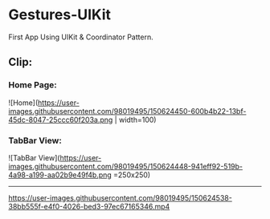 # Gestures-UIKit
First App Using UIKit &amp; Coordinator Pattern.
## Clip:
### Home Page:

![Home](https://user-images.githubusercontent.com/98019495/150624450-600b4b22-13bf-45dc-8047-25ccc60f203a.png  | width=100)

### TabBar View:

![TabBar View](https://user-images.githubusercontent.com/98019495/150624448-941eff92-519b-4a98-a199-aa02b9e49f4b.png =250x250)

----

https://user-images.githubusercontent.com/98019495/150624538-38bb555f-e4f0-4026-bed3-97ec67165346.mp4


